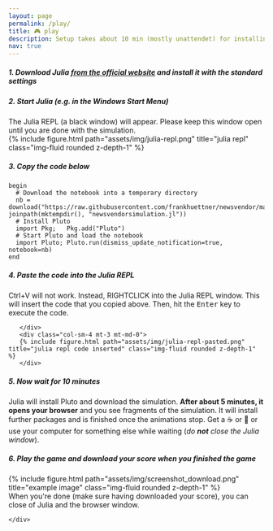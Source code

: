 ```yaml
---
layout: page
permalink: /play/
title: 🎮 play
description: Setup takes about 10 min (mostly unattendet) for installing Julia, Pluto, and some packages. It requires about 1 GB disk space.
nav: true
---
```



 

##### 1. Download Julia **[from the official website](https://julialang.org/downloads/)** and install it with the standard settings
 
 
##### 2. Start Julia (e.g. in the Windows Start Menu)
<div class="row justify-content-sm-center">
    <div class="col-sm-8 mt-3 mt-md-0">
    The Julia REPL (a black window) will appear. Please keep this window open until you are done with the simulation.
    </div>
    <div class="col-sm-4 mt-3 mt-md-0">
    {% include figure.html path="assets/img/julia-repl.png" title="julia repl" class="img-fluid rounded z-depth-1" %}
    </div>
</div> 
   

##### 3. Copy the code below
```
begin
  # Download the notebook into a temporary directory
  nb = download("https://raw.githubusercontent.com/frankhuettner/newsvendor/main/game/newsvendorgame.jl", joinpath(mktempdir(), "newsvendorsimulation.jl"))
  # Install Pluto
  import Pkg;	Pkg.add("Pluto")
  # Start Pluto and load the notebook
  import Pluto; Pluto.run(dismiss_update_notification=true, notebook=nb)
end
 ```


##### 4. Paste the code into the Julia REPL 
   <div class="row justify-content-sm-center">
       <div class="col-sm-8 mt-3 mt-md-0">
       Ctrl+V will not work. Instead, RIGHTCLICK into the Julia REPL window. This will insert the code that you copied above. Then, hit the <kbd>Enter</kbd> key to execute the code.

       </div>
       <div class="col-sm-4 mt-3 mt-md-0">
       {% include figure.html path="assets/img/julia-repl-pasted.png" title="julia repl code inserted" class="img-fluid rounded z-depth-1" %}
       </div>
   </div> 
   
##### 5. Now wait for 10 minutes
Julia will install Pluto and download the simulation. 
**After about 5 minutes, it opens your browser** and you see fragments of the simulation. It will install further packages and is finished once the animations stop. Get a ☕ or 🍵 or use your computer for something else while waiting (*do **not** close the Julia window*).

##### 6. Play the game and download your score when you finished the game
<div class="row justify-content-sm-center">
    <div class="col-sm-8 mt-3 mt-md-0">
        {% include figure.html path="assets/img/screenshot_download.png" title="example image" class="img-fluid rounded z-depth-1" %} 
    </div>
    <div class="col-sm-4 mt-3 mt-md-0">
    When you're done (make sure having downloaded your score), you can close of Julia and the browser window.

    </div>
</div>
